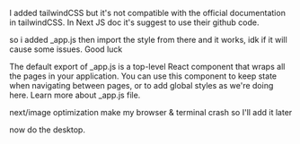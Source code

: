 
I added tailwindCSS but it's not compatible with the official documentation in tailwindCSS. In Next JS doc it's suggest to use their github code.

so i added _app.js then import the style from there and it works, idk if it will cause some issues. Good luck

The default export of _app.js is a top-level React component that wraps all the pages in your application. You can use this component to keep state when navigating between pages, or to add global styles as we're doing here. Learn more about _app.js file.

next/image optimization make my browser & terminal crash so I'll add it later

now do the desktop.
